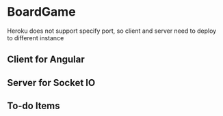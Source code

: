# BoardGame

Heroku does not support specify port, so client and server need to deploy to different instance

## Client for Angular



## Server for Socket IO


## To-do Items
